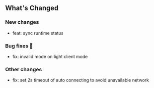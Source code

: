 ## What's Changed

### New changes

* feat: sync runtime status

### Bug fixes 🐛

* fix: invalid mode on light client mode


### Other changes

* fix: set 2s timeout of auto connecting to avoid unavailable network



